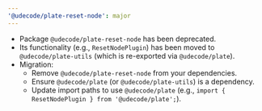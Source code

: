 ```yaml
---
'@udecode/plate-reset-node': major
---
```


- Package `@udecode/plate-reset-node` has been deprecated.
- Its functionality (e.g., `ResetNodePlugin`) has been moved to `@udecode/plate-utils` (which is re-exported via `@udecode/plate`).
- Migration:
  - Remove `@udecode/plate-reset-node` from your dependencies.
  - Ensure `@udecode/plate` (or `@udecode/plate-utils`) is a dependency.
  - Update import paths to use `@udecode/plate` (e.g., `import { ResetNodePlugin } from '@udecode/plate';`).
